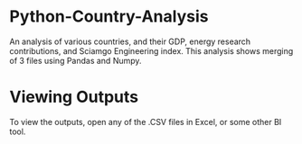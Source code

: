 # Python-Country-Analysis
An analysis of various countries, and their GDP, energy research contributions, and Sciamgo Engineering index. This analysis shows merging of 3 files using Pandas and Numpy.

# Viewing Outputs
To view the outputs, open any of the .CSV files in Excel, or some other BI tool.
